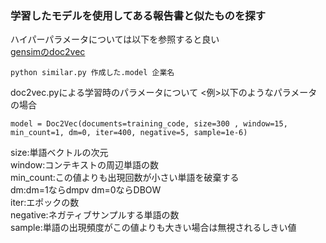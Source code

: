 ### 学習したモデルを使用してある報告書と似たものを探す

ハイパーパラメータについては以下を参照すると良い  
[gensimのdoc2vec](https://radimrehurek.com/gensim/models/doc2vec.html)

```
python similar.py 作成した.model 企業名
```
doc2vec.pyによる学習時のパラメータについて
<例>以下のようなパラメータの場合
```
model = Doc2Vec(documents=training_code, size=300 , window=15, min_count=1, dm=0, iter=400, negative=5, sample=1e-6)
```
size:単語ベクトルの次元  
window:コンテキストの周辺単語の数  
min_count:この値よりも出現回数が小さい単語を破棄する  
dm:dm=1ならdmpv dm=0ならDBOW  
iter:エポックの数  
negative:ネガティブサンプルする単語の数  
sample:単語の出現頻度がこの値よりも大きい場合は無視されるしきい値  

